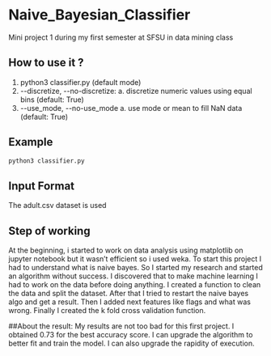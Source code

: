 # Naive_Bayesian_Classifier
Mini project 1 during my first semester at SFSU in data mining class
<br>

## How to use it ?
1. python3 classifier.py (default mode)
2. --discretize, --no-discretize:
  a. discretize numeric values using equal bins (default: True)
3. --use_mode, --no-use_mode
  a. use mode or mean to fill NaN data (default: True)

## Example
```sh
python3 classifier.py
```

## Input Format
The adult.csv dataset is used

## Step of working
At the beginning, i started to work on data analysis using matplotlib on jupyter notebook but it wasn’t efficient so i used weka.
To start this project I had to understand what is naive bayes. So I started my research and started an algorithm without success. I discovered that to make machine learning I had to work on the data before doing anything.
I created a function to clean the data and split the dataset. After that I tried to restart the naive bayes algo and get a result. Then I added next features like flags and what was wrong.
Finally I created the k fold cross validation function.

##About the result:
My results are not too bad for this first project.
I obtained 0.73 for the best accuracy score. I can upgrade the algorithm to better fit and train the model. I can also upgrade the rapidity of execution.
